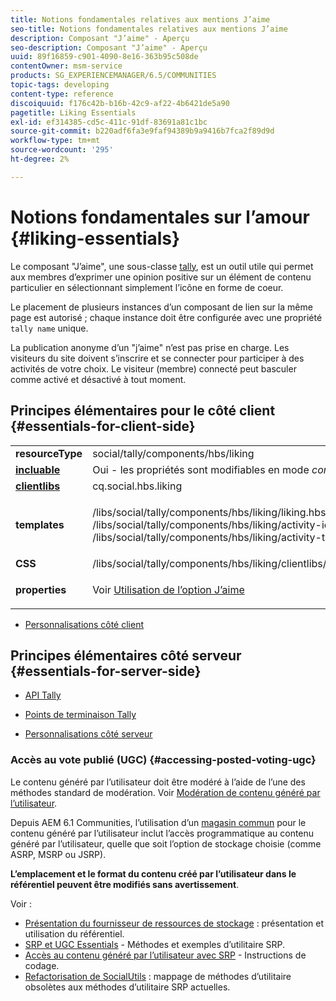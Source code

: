 ```yaml
---
title: Notions fondamentales relatives aux mentions J’aime
seo-title: Notions fondamentales relatives aux mentions J’aime
description: Composant "J’aime" - Aperçu
seo-description: Composant "J’aime" - Aperçu
uuid: 89f16859-c901-4090-8e16-363b95c508de
contentOwner: msm-service
products: SG_EXPERIENCEMANAGER/6.5/COMMUNITIES
topic-tags: developing
content-type: reference
discoiquuid: f176c42b-b16b-42c9-af22-4b6421de5a90
pagetitle: Liking Essentials
exl-id: ef314385-cd5c-411c-91df-83691a81c1bc
source-git-commit: b220adf6fa3e9faf94389b9a9416b7fca2f89d9d
workflow-type: tm+mt
source-wordcount: '295'
ht-degree: 2%

---
```


# Notions fondamentales sur l’amour {#liking-essentials}

Le composant &quot;J’aime&quot;, une sous-classe [tally](tally.md), est un outil utile qui permet aux membres d’exprimer une opinion positive sur un élément de contenu particulier en sélectionnant simplement l’icône en forme de coeur.

Le placement de plusieurs instances d’un composant de lien sur la même page est autorisé ; chaque instance doit être configurée avec une propriété `tally name` unique.

La publication anonyme d’un &quot;j’aime&quot; n’est pas prise en charge. Les visiteurs du site doivent s’inscrire et se connecter pour participer à des activités de votre choix. Le visiteur (membre) connecté peut basculer comme activé et désactivé à tout moment.

## Principes élémentaires pour le côté client {#essentials-for-client-side}

<table>
 <tbody>
  <tr>
   <td> <strong>resourceType</strong></td>
   <td>social/tally/components/hbs/liking</td>
  </tr>
  <tr>
   <td> <a href="scf.md#add-or-include-a-communities-component"><strong>incluable</strong></a></td>
   <td>Oui - les propriétés sont modifiables en mode <i>conception </i></td>
  </tr>
  <tr>
   <td> <a href="client-customize.md#clientlibs-for-scf"><strong>clientlibs</strong></a></td>
   <td> cq.social.hbs.liking</td>
  </tr>
  <tr>
   <td> <strong>templates</strong></td>
   <td><p> /libs/social/tally/components/hbs/liking/liking.hbs<br /> /libs/social/tally/components/hbs/liking/activity-icon.hbs<br /> /libs/social/tally/components/hbs/liking/activity-title.hbs</p> </td>
  </tr>
  <tr>
   <td><strong>CSS</strong></td>
   <td> /libs/social/tally/components/hbs/liking/clientlibs/likingcomponent.css</td>
  </tr>
  <tr>
   <td><strong>properties</strong></td>
   <td><p>Voir <a href="liking.md">Utilisation de l’option J’aime</a></p> </td>
  </tr>
 </tbody>
</table>

* [Personnalisations côté client](client-customize.md)

## Principes élémentaires côté serveur {#essentials-for-server-side}

* [API Tally](https://helpx.adobe.com/experience-manager/6-5/sites/developing/using/reference-materials/javadoc/com/adobe/cq/social/tally/client/api/package-summary.html)

* [Points de terminaison Tally](https://helpx.adobe.com/experience-manager/6-5/sites/developing/using/reference-materials/javadoc/com/adobe/cq/social/tally/client/endpoints/package-summary.html)

* [Personnalisations côté serveur](server-customize.md)

### Accès au vote publié (UGC) {#accessing-posted-voting-ugc}

Le contenu généré par l’utilisateur doit être modéré à l’aide de l’une des méthodes standard de modération.
Voir [Modération de contenu généré par l’utilisateur](moderate-ugc.md).

Depuis AEM 6.1 Communities, l’utilisation d’un [magasin commun](working-with-srp.md) pour le contenu généré par l’utilisateur inclut l’accès programmatique au contenu généré par l’utilisateur, quelle que soit l’option de stockage choisie (comme ASRP, MSRP ou JSRP).

**L’emplacement et le format du contenu créé par l’utilisateur dans le référentiel peuvent être modifiés sans avertissement**.

Voir :

* [Présentation du fournisseur de ressources de stockage](srp.md)  : présentation et utilisation du référentiel.
* [SRP et UGC Essentials](srp-and-ugc.md)  - Méthodes et exemples d’utilitaire SRP.
* [Accès au contenu généré par l’utilisateur avec SRP](accessing-ugc-with-srp.md)  - Instructions de codage.
* [Refactorisation de SocialUtils](socialutils.md)  : mappage de méthodes d’utilitaire obsolètes aux méthodes d’utilitaire SRP actuelles.
